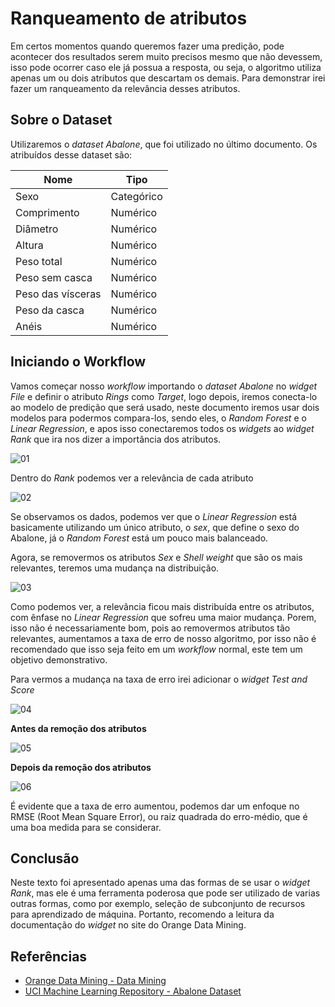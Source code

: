 ﻿# Ranqueamento de atributos

Em certos momentos quando queremos fazer uma predição, pode acontecer dos resultados serem muito precisos mesmo que não devessem, isso pode ocorrer caso ele já possua a resposta, ou seja, o algoritmo utiliza apenas um ou dois atributos que descartam os demais. Para demonstrar irei fazer um ranqueamento da relevância desses atributos.

## Sobre o Dataset

Utilizaremos o *dataset Abalone*, que foi utilizado no último documento. Os atribuídos desse dataset são:

Nome| Tipo
--------- | ------
Sexo | Categórico
Comprimento | Numérico
Diâmetro | Numérico
Altura | Numérico
Peso total| Numérico
Peso sem casca | Numérico
Peso das vísceras| Numérico
Peso da casca| Numérico
Anéis| Numérico


## Iniciando o Workflow

Vamos começar nosso *workflow* importando o *dataset Abalone* no *widget File* e definir o atributo *Rings* como *Target*, logo depois, iremos conecta-lo ao modelo de predição que será usado, neste documento iremos usar dois modelos para podermos compara-los, sendo eles, o *Random Forest* e o *Linear Regression*, e apos isso conectaremos todos os *widgets* ao *widget Rank* que ira nos dizer a importância dos atributos.

![01](https://i.imgur.com/CgtoHYX.png)

Dentro do *Rank* podemos ver a relevância de cada atributo

![02](https://i.imgur.com/oV4NYJp.png)


Se observamos os dados, podemos ver que o *Linear Regression* está basicamente utilizando um único atributo, o *sex*, que define o sexo do Abalone, já o *Random Forest* está um pouco mais balanceado.

Agora, se removermos os atributos *Sex* e *Shell weight* que são os mais relevantes, teremos uma mudança na distribuição.

![03](https://i.imgur.com/8t4lNBa.png)


Como podemos ver, a relevância ficou mais distribuída entre os atributos, com ênfase no *Linear Regression* que sofreu uma maior mudança. Porem, isso não é necessariamente bom, pois ao removermos atributos tão relevantes, aumentamos a taxa de erro de nosso algoritmo, por isso não é recomendado que isso seja feito em um *workflow* normal, este tem um objetivo demonstrativo.

Para vermos a mudança na taxa de erro irei adicionar o *widget Test and Score*

![04](https://i.imgur.com/wX7uYyC.png)

**Antes da remoção dos atributos**

![05](https://i.imgur.com/otVjR44.png)

**Depois da remoção dos atributos**

![06](https://i.imgur.com/MK8OXN9.png)

É evidente que a taxa de erro aumentou, podemos dar um enfoque no RMSE (Root Mean Square Error), ou raiz quadrada do erro-médio, que é uma boa medida para se considerar.

## Conclusão

Neste texto foi apresentado apenas uma das formas de se usar o *widget Rank*, mas ele é uma ferramenta poderosa que pode ser utilizado de varias outras formas, como por exemplo, seleção de subconjunto de recursos para aprendizado de máquina. Portanto, recomendo a leitura da documentação do *widget*  no site do Orange Data Mining.

## Referências

- <a href="https://orangedatamining.com">Orange Data Mining - Data Mining</a>
- <a href="https://archive.ics.uci.edu/ml/datasets/abalone">UCI Machine Learning Repository - Abalone Dataset</a>


